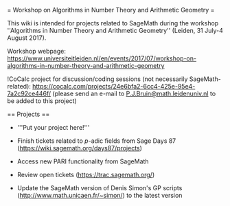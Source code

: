 = Workshop on Algorithms in Number Theory and Arithmetic Geometry =

This wiki is intended for projects related to SageMath during the workshop ''Algorithms in Number Theory and Arithmetic Geometry'' (Leiden, 31 July-4 August 2017).

Workshop webpage:
https://www.universiteitleiden.nl/en/events/2017/07/workshop-on-algorithms-in-number-theory-and-arithmetic-geometry

!CoCalc project for discussion/coding sessions (not necessarily SageMath-related): https://cocalc.com/projects/24e6bfa2-6cc4-425e-95e4-7a2c92ce446f/
(please send an e-mail to P.J.Bruin@math.leidenuniv.nl to be added to this project)

== Projects ==

 * '''Put your project here!'''

 * Finish tickets related to $p$-adic fields from Sage Days 87 (https://wiki.sagemath.org/days87/projects)

 * Access new PARI functionality from SageMath

 * Review open tickets (https://trac.sagemath.org/)

 * Update the SageMath version of Denis Simon's GP scripts (http://www.math.unicaen.fr/~simon/) to the latest version
